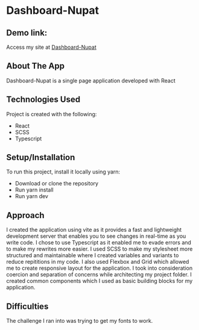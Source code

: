 # Dashboard-Nupat

## Demo link:

Access my site at [Dashboard-Nupat](https://dashboard-nupat-dev.netlify.app/)

## About The App

Dashboard-Nupat is a single page application developed with React

## Technologies Used

Project is created with the following:

- React
- SCSS
- Typescript

## Setup/Installation

To run this project, install it locally using yarn:

- Download or clone the repository
- Run yarn install
- Run yarn dev

## Approach

I created the application using vite as it provides a fast and lightweight development server that enables you to see changes in real-time as you write code. I chose to use Typescript as it enabled me to evade errors and to make my rewrites more easier. I used SCSS to make my stylesheet more structured and maintainable where I created variables and variants to reduce repititions in my code. I also used Flexbox and Grid which allowed me to create responsive layout for the application. I took into consideration coercion and separation of concerns while architecting my project folder. I created common components which I used as basic building blocks for my application.

## Difficulties

The challenge I ran into was trying to get my fonts to work.
